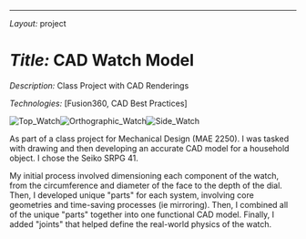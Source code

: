 ---
*Layout:* project

# *Title:* CAD Watch Model

*Description:* Class Project with CAD Renderings

 *Technologies:* [Fusion360, CAD Best Practices]

![Top_Watch](https://github.com/user-attachments/assets/560c09b4-eff2-48dc-a0bb-263f2b5f1cee)![Orthographic_Watch](https://github.com/user-attachments/assets/eb3db8cd-1573-4302-97ff-f6ffc660c737)![Side_Watch](https://github.com/user-attachments/assets/f0e421e1-4021-466b-924b-83dc8f646903)




As part of a class project for Mechanical Design (MAE 2250). I was tasked with drawing and then developing an accurate CAD model for a household object. I chose the Seiko SRPG 41. 


My initial process involved dimensioning each component of the watch, from the circumference and diameter of the face to the depth of the dial. Then, I developed unique "parts" for each system, involving core geometries and time-saving processes (ie mirroring). Then, I combined all of the unique "parts" together into one functional CAD model. Finally, I added "joints" that helped define the real-world physics of the watch. 



